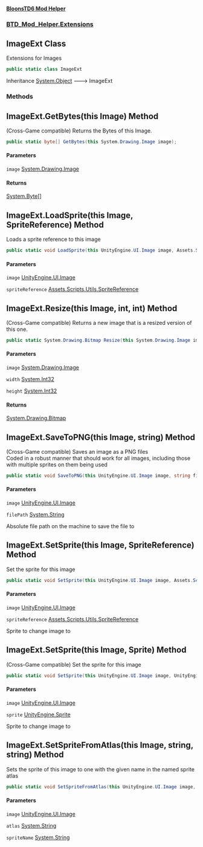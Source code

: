 #### [BloonsTD6 Mod Helper](index.md 'index')
### [BTD_Mod_Helper.Extensions](index.md#BTD_Mod_Helper.Extensions 'BTD_Mod_Helper.Extensions')

## ImageExt Class

Extensions for Images

```csharp
public static class ImageExt
```

Inheritance [System.Object](https://docs.microsoft.com/en-us/dotnet/api/System.Object 'System.Object') &#129106; ImageExt
### Methods

<a name='BTD_Mod_Helper.Extensions.ImageExt.GetBytes(thisSystem.Drawing.Image)'></a>

## ImageExt.GetBytes(this Image) Method

(Cross-Game compatible) Returns the Bytes of this Image.

```csharp
public static byte[] GetBytes(this System.Drawing.Image image);
```
#### Parameters

<a name='BTD_Mod_Helper.Extensions.ImageExt.GetBytes(thisSystem.Drawing.Image).image'></a>

`image` [System.Drawing.Image](https://docs.microsoft.com/en-us/dotnet/api/System.Drawing.Image 'System.Drawing.Image')

#### Returns
[System.Byte](https://docs.microsoft.com/en-us/dotnet/api/System.Byte 'System.Byte')[[]](https://docs.microsoft.com/en-us/dotnet/api/System.Array 'System.Array')

<a name='BTD_Mod_Helper.Extensions.ImageExt.LoadSprite(thisUnityEngine.UI.Image,Assets.Scripts.Utils.SpriteReference)'></a>

## ImageExt.LoadSprite(this Image, SpriteReference) Method

Loads a sprite reference to this image

```csharp
public static void LoadSprite(this UnityEngine.UI.Image image, Assets.Scripts.Utils.SpriteReference spriteReference);
```
#### Parameters

<a name='BTD_Mod_Helper.Extensions.ImageExt.LoadSprite(thisUnityEngine.UI.Image,Assets.Scripts.Utils.SpriteReference).image'></a>

`image` [UnityEngine.UI.Image](https://docs.microsoft.com/en-us/dotnet/api/UnityEngine.UI.Image 'UnityEngine.UI.Image')

<a name='BTD_Mod_Helper.Extensions.ImageExt.LoadSprite(thisUnityEngine.UI.Image,Assets.Scripts.Utils.SpriteReference).spriteReference'></a>

`spriteReference` [Assets.Scripts.Utils.SpriteReference](https://docs.microsoft.com/en-us/dotnet/api/Assets.Scripts.Utils.SpriteReference 'Assets.Scripts.Utils.SpriteReference')

<a name='BTD_Mod_Helper.Extensions.ImageExt.Resize(thisSystem.Drawing.Image,int,int)'></a>

## ImageExt.Resize(this Image, int, int) Method

(Cross-Game compatible) Returns a new image that is a resized version of this one.

```csharp
public static System.Drawing.Bitmap Resize(this System.Drawing.Image image, int width, int height);
```
#### Parameters

<a name='BTD_Mod_Helper.Extensions.ImageExt.Resize(thisSystem.Drawing.Image,int,int).image'></a>

`image` [System.Drawing.Image](https://docs.microsoft.com/en-us/dotnet/api/System.Drawing.Image 'System.Drawing.Image')

<a name='BTD_Mod_Helper.Extensions.ImageExt.Resize(thisSystem.Drawing.Image,int,int).width'></a>

`width` [System.Int32](https://docs.microsoft.com/en-us/dotnet/api/System.Int32 'System.Int32')

<a name='BTD_Mod_Helper.Extensions.ImageExt.Resize(thisSystem.Drawing.Image,int,int).height'></a>

`height` [System.Int32](https://docs.microsoft.com/en-us/dotnet/api/System.Int32 'System.Int32')

#### Returns
[System.Drawing.Bitmap](https://docs.microsoft.com/en-us/dotnet/api/System.Drawing.Bitmap 'System.Drawing.Bitmap')

<a name='BTD_Mod_Helper.Extensions.ImageExt.SaveToPNG(thisUnityEngine.UI.Image,string)'></a>

## ImageExt.SaveToPNG(this Image, string) Method

(Cross-Game compatible) Saves an image as a PNG files  
Coded in a robust manner that should work for all images, including those with multiple sprites on them being used

```csharp
public static void SaveToPNG(this UnityEngine.UI.Image image, string filePath);
```
#### Parameters

<a name='BTD_Mod_Helper.Extensions.ImageExt.SaveToPNG(thisUnityEngine.UI.Image,string).image'></a>

`image` [UnityEngine.UI.Image](https://docs.microsoft.com/en-us/dotnet/api/UnityEngine.UI.Image 'UnityEngine.UI.Image')

<a name='BTD_Mod_Helper.Extensions.ImageExt.SaveToPNG(thisUnityEngine.UI.Image,string).filePath'></a>

`filePath` [System.String](https://docs.microsoft.com/en-us/dotnet/api/System.String 'System.String')

Absolute file path on the machine to save the file to

<a name='BTD_Mod_Helper.Extensions.ImageExt.SetSprite(thisUnityEngine.UI.Image,Assets.Scripts.Utils.SpriteReference)'></a>

## ImageExt.SetSprite(this Image, SpriteReference) Method

Set the sprite for this image

```csharp
public static void SetSprite(this UnityEngine.UI.Image image, Assets.Scripts.Utils.SpriteReference spriteReference);
```
#### Parameters

<a name='BTD_Mod_Helper.Extensions.ImageExt.SetSprite(thisUnityEngine.UI.Image,Assets.Scripts.Utils.SpriteReference).image'></a>

`image` [UnityEngine.UI.Image](https://docs.microsoft.com/en-us/dotnet/api/UnityEngine.UI.Image 'UnityEngine.UI.Image')

<a name='BTD_Mod_Helper.Extensions.ImageExt.SetSprite(thisUnityEngine.UI.Image,Assets.Scripts.Utils.SpriteReference).spriteReference'></a>

`spriteReference` [Assets.Scripts.Utils.SpriteReference](https://docs.microsoft.com/en-us/dotnet/api/Assets.Scripts.Utils.SpriteReference 'Assets.Scripts.Utils.SpriteReference')

Sprite to change image to

<a name='BTD_Mod_Helper.Extensions.ImageExt.SetSprite(thisUnityEngine.UI.Image,UnityEngine.Sprite)'></a>

## ImageExt.SetSprite(this Image, Sprite) Method

(Cross-Game compatible) Set the sprite for this image

```csharp
public static void SetSprite(this UnityEngine.UI.Image image, UnityEngine.Sprite sprite);
```
#### Parameters

<a name='BTD_Mod_Helper.Extensions.ImageExt.SetSprite(thisUnityEngine.UI.Image,UnityEngine.Sprite).image'></a>

`image` [UnityEngine.UI.Image](https://docs.microsoft.com/en-us/dotnet/api/UnityEngine.UI.Image 'UnityEngine.UI.Image')

<a name='BTD_Mod_Helper.Extensions.ImageExt.SetSprite(thisUnityEngine.UI.Image,UnityEngine.Sprite).sprite'></a>

`sprite` [UnityEngine.Sprite](https://docs.microsoft.com/en-us/dotnet/api/UnityEngine.Sprite 'UnityEngine.Sprite')

Sprite to change image to

<a name='BTD_Mod_Helper.Extensions.ImageExt.SetSpriteFromAtlas(thisUnityEngine.UI.Image,string,string)'></a>

## ImageExt.SetSpriteFromAtlas(this Image, string, string) Method

Sets the sprite of this image to one with the given name in the named sprite atlas

```csharp
public static void SetSpriteFromAtlas(this UnityEngine.UI.Image image, string atlas, string spriteName);
```
#### Parameters

<a name='BTD_Mod_Helper.Extensions.ImageExt.SetSpriteFromAtlas(thisUnityEngine.UI.Image,string,string).image'></a>

`image` [UnityEngine.UI.Image](https://docs.microsoft.com/en-us/dotnet/api/UnityEngine.UI.Image 'UnityEngine.UI.Image')

<a name='BTD_Mod_Helper.Extensions.ImageExt.SetSpriteFromAtlas(thisUnityEngine.UI.Image,string,string).atlas'></a>

`atlas` [System.String](https://docs.microsoft.com/en-us/dotnet/api/System.String 'System.String')

<a name='BTD_Mod_Helper.Extensions.ImageExt.SetSpriteFromAtlas(thisUnityEngine.UI.Image,string,string).spriteName'></a>

`spriteName` [System.String](https://docs.microsoft.com/en-us/dotnet/api/System.String 'System.String')
